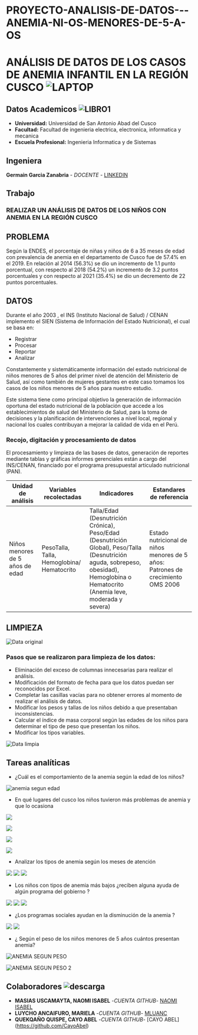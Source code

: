 # PROYECTO-ANALISIS-DE-DATOS---ANEMIA-NI-OS-MENORES-DE-5-A-OS
# ANÁLISIS DE DATOS DE LOS CASOS DE ANEMIA INFANTIL EN LA REGIÓN CUSCO ![LAPTOP](https://user-images.githubusercontent.com/72511623/126373916-3a2a40d0-43d7-4b21-832d-71de69caaef6.jpg) 

## Datos Academicos ![LIBRO1](https://user-images.githubusercontent.com/72511623/126376299-05c28cf4-eff8-407c-bfa6-ceeff8b94c77.png)

- **Universidad:** Universidad de San Antonio Abad del Cusco
- **Facultad:** Facultad de ingenieria electrica, electronica, informatica y mecanica
- **Escuela Profesional:** Ingenieria Informatica y de Sistemas
## Ingeniera
**Germain Garcia Zanabria** - *DOCENTE* - [LINKEDIN](https://www.linkedin.com/in/germain-garcia-zanabria-165544b4/?originalSubdomain=pe)
## Trabajo
### REALIZAR UN ANÁLISIS DE DATOS DE LOS NIÑOS CON ANEMIA EN LA REGIÓN CUSCO
## PROBLEMA

Según la ENDES, el porcentaje de niñas y niños de 6 a 35 meses de edad con prevalencia de anemia en el departamento de Cusco fue de 57.4% en el 2019. En relación al 2014 (56.3%) se dio un incremento de 1.1 punto porcentual, con respecto al 2018 (54.2%) un incremento de 3.2 puntos porcentuales y con respecto al 2021 (35.4%) se dio un decremento de 22 puntos porcentuales.

## DATOS
Durante el año 2003 , el INS (Instituto Nacional de Salud) / CENAN implemento el SIEN (Sistema de Información del Estado Nutricional), el cual se basa en:

- Registrar
- Procesar
- Reportar
- Analizar

Constantemente y sistemáticamente información del estado nutricional de niños menores de 5 años del primer nivel de atención del Ministerio de Salud, así como también de mujeres gestantes en este caso tomamos los casos de los niños menores de 5 años para nuestro estudio.

Este sistema tiene como principal objetivo la generación de información oportuna del estado nutricional de la población que accede a los establecimientos de salud del Ministerio de Salud, para la toma de decisiones y la planificación de intervenciones a nivel local, regional y nacional los cuales contribuyan a mejorar la calidad de vida en el Perú.

 ### Recojo, digitación y procesamiento de datos
 
 El procesamiento y limpieza de las bases de datos, generación de reportes mediante tablas y gráficas informes gerenciales están a cargo del INS/CENAN, financiado por el programa presupuestal articulado nutricional (PAN).   
 
|Unidad de análisis|Variables recolectadas     |Indicadores                                                |Estandares de referencia    |
|------------------|---------------------------|-----------------------------------------------------------|----------------------------|
|Niños menores de 5 años de edad| PesoTalla, Talla, Hemoglobina/ Hematocrito|Talla/Edad (Desnutrición Crónica), Peso/Edad (Desnutrición Global), Peso/Talla (Desnutrición aguda, sobrepeso, obesidad), Hemoglobina o Hematocrito (Anemia leve, moderada y severa)|Estado nutricional de niños menores de 5 años: Patrones de crecimiento OMS 2006 |
## LIMPIEZA

![Data original](https://user-images.githubusercontent.com/72511623/186537102-e567dfbe-48f3-42f7-8c22-e828e0e0dd00.jpg)

### Pasos que se realizaron para limpieza de los datos:

- Eliminación del exceso de columnas innecesarias para realizar el análisis.
- Modificación del formato de fecha para que los datos puedan ser reconocidos por Excel.
- Completar las casillas vacías para no obtener errores al momento de realizar el análisis de datos.
- Modificar los pesos y tallas de los niños debido a que presentaban inconsistencias.
- Calcular el índice de masa corporal según las edades de los niños para determinar el tipo de peso que presentan los niños.
- Modificar los tipos variables.

![Data limpia](https://user-images.githubusercontent.com/72511623/186537111-ccfc9de7-42ec-49a8-83aa-3ee2e4b5f787.jpg)

## Tareas analíticas
- ¿Cuál es el comportamiento de la anemia según la edad de los niños?

![anemia segun edad](https://user-images.githubusercontent.com/72511623/186569924-14bfb44b-4238-4fb5-9cfa-31965f07b0eb.jpg)

- En qué lugares del cusco los niños tuvieron más problemas de anemia y que lo ocasiona 

![](https://github.com/naomi159/PROYECTO-ANALISIS-DE-DATOS---ANEMIA-NI-OS-MENORES-DE-5-A-OS/blob/main/Anemia10.PNG)

![](https://github.com/naomi159/PROYECTO-ANALISIS-DE-DATOS---ANEMIA-NI-OS-MENORES-DE-5-A-OS/blob/main/Anemia8.PNG)

![](https://github.com/naomi159/PROYECTO-ANALISIS-DE-DATOS---ANEMIA-NI-OS-MENORES-DE-5-A-OS/blob/main/Anemia9.PNG)

![](https://github.com/naomi159/PROYECTO-ANALISIS-DE-DATOS---ANEMIA-NI-OS-MENORES-DE-5-A-OS/blob/main/Anemia11.PNG)

- Analizar los tipos de anemia según los meses de atención


![](https://github.com/naomi159/PROYECTO-ANALISIS-DE-DATOS---ANEMIA-NI-OS-MENORES-DE-5-A-OS/blob/main/Anemia3.PNG)
![](https://github.com/naomi159/PROYECTO-ANALISIS-DE-DATOS---ANEMIA-NI-OS-MENORES-DE-5-A-OS/blob/main/Anemia4.PNG)
![](https://github.com/naomi159/PROYECTO-ANALISIS-DE-DATOS---ANEMIA-NI-OS-MENORES-DE-5-A-OS/blob/main/Anemia5.PNG)

- Los niños con tipos de anemia más bajos ¿reciben alguna ayuda de algún programa del gobierno ?

![](https://github.com/naomi159/PROYECTO-ANALISIS-DE-DATOS---ANEMIA-NI-OS-MENORES-DE-5-A-OS/blob/main/Anemia6.PNG)
![](https://github.com/naomi159/PROYECTO-ANALISIS-DE-DATOS---ANEMIA-NI-OS-MENORES-DE-5-A-OS/blob/main/Anemia7.PNG)
![](https://github.com/naomi159/PROYECTO-ANALISIS-DE-DATOS---ANEMIA-NI-OS-MENORES-DE-5-A-OS/blob/main/Anemia12.PNG)


- ¿Los programas sociales ayudan en la disminución de la anemia ?

![](https://github.com/naomi159/PROYECTO-ANALISIS-DE-DATOS---ANEMIA-NI-OS-MENORES-DE-5-A-OS/blob/main/Anemia13.PNG)
![](https://github.com/naomi159/PROYECTO-ANALISIS-DE-DATOS---ANEMIA-NI-OS-MENORES-DE-5-A-OS/blob/main/Anemia14.PNG)
- ¿ Según el peso de los niños menores de 5 años cuántos presentan anemia?

![ANEMIA SEGUN PESO](https://user-images.githubusercontent.com/72511623/186570683-b5308b74-754d-48a3-a22f-be7bb52bb6b9.jpg)

![ANEMIA SEGUN PESO 2](https://user-images.githubusercontent.com/72511623/186570690-25ba7af4-3924-4f41-8ad1-acbd04879133.jpg)


## Colaboradores ![descarga](https://user-images.githubusercontent.com/72511623/126371917-24df0242-6218-4cd8-8da8-3dd229f82203.png)

- **MASIAS USCAMAYTA, NAOMI ISABEL** -*CUENTA GITHUB*- [NAOMI ISABEL](https://github.com/naomi159)
- **LUYCHO ANCAIFURO, MARIELA** -*CUENTA GITHUB*- [MLUANC](https://github.com/Mariela112)
- **QUEKQAÑO QUISPE, CAYO ABEL** -*CUENTA GITHUB*- [CAYO ABEL] (https://github.com/CayoAbel)

